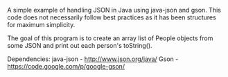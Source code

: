 A simple example of handling JSON in Java using java-json and gson. This code does not necessarily follow best
practices as it has been structures for maximum simplicity.

The goal of this program is to create an array list of People objects from some JSON and print out each person's
toString().

Dependencies:
java-json - http://www.json.org/java/
Gson - https://code.google.com/p/google-gson/
